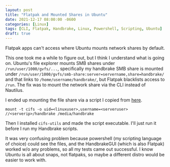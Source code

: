 ```yaml
---
layout: post
title: "Flatpak and Mounted Shares in Ubuntu"
date: 2021-12-17 08:00:00 -0600
categories: [Linux]
tags: [CLI, Flatpak, Handbrake, Linux, Powershell, Scripting, Ubuntu]
draft: true
---
```


Flatpak apps can't access where Ubuntu mounts network shares by default.

This one took me a while to figure out, but I think I understand what is going on. Ubuntu's file explorer mounts SMB shares under `/run/user/1000/gvfs/...`, specifically my handbrake SMB share is mounted under `/run/user/1000/gvfs/smb-share:server=servername,share=handbrake/` and that links to `/home/username/handbrake/`, but Flatpak blacklists access to `/run`. The fix was to mount the network share via the CLI instead of Nautilus.

I ended up mounting the file share via a script I copied from [here](https://askubuntu.com/a/1050499).

`mount -t cifs -o uid=<linuxuser>,username=<serveruser> //<serverip>/handbrake /media/handbrake`

Then I installed `cifs-utils` and made the script executable. I'll just run it before I run my Handbrake scripts.

It was very confusing problem because powershell (my scripting language of choice) could see the files, and the HandbrakeGUI (which is also Flatpak) worked w/o any problems, so all my tests came out successful. I know Ubuntu is all about snaps, not flatpaks, so maybe a different distro would be easier to work with.
